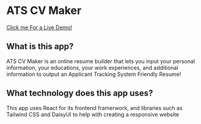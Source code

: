 # ATS CV Maker

[Click me For a Live Demo!](https://arsymedes.github.io/cv-application)

## What is this app?

ATS CV Maker is an online resume builder that lets you input your personal information, your educations, your work experiences, and additional information to output an Applicant Tracking System Friendly Resume!

## What technology does this app uses?

This app uses React for its frontend framerwork, and libraries such as Tailwind CSS and DaisyUI to help with creating a responsive website